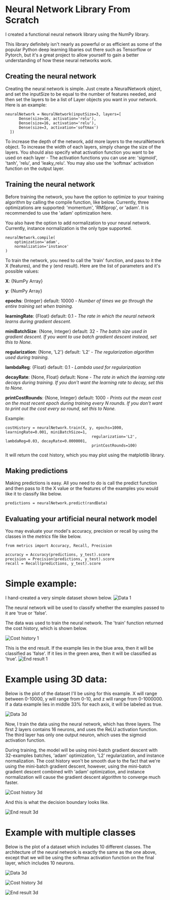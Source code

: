 # Neural Network Library From Scratch

I created a functional neural network library using the NumPy library.

This library definitely isn't nearly as powerful or as efficient as some of the popular Python deep learning libaries out there such as Tensorflow or Pytorch, but it's a great project to allow yourself to gain a better understanding of how these neural networks work.

## Creating the neural network

Creating the neural network is simple. Just create a NeuralNetwork object, and set the inputSize to be equal to the number of features needed, and then set the layers to be a list of Layer objects you want in your network. Here is an example:

```
neuralNetwork = NeuralNetwork(inputSize=3, layers=[
      Dense(size=16, activation='relu'),
      Dense(size=16, activation='relu'),
      Dense(size=3, activation='softmax')
  ])
```

To increase the depth of the network, add more layers to the neuralNetwork object. To increase the width of each layers, simply change the size of the layers. You should also specify what activation function you want to be used on each layer - The activation functions you can use are: 'sigmoid', 'tanh', 'relu', and 'leaky_relu'. You may also use the 'softmax' activation function on the output layer.

## Training the neural network

Before training the network, you have the option to optimize to your training algorithm by calling the compile function, like below. Currently, three optimizations are supported: 'momentum', 'RMSprop', or 'adam'. It is recommended to use the 'adam' optimization here.

You also have the option to add normalization to your neural network. Currently, instance normalization is the only type supported.

```
neuralNetwork.compile(
    optimization='adam',
    normalization='instance'
)
```

To train the network, you need to call the 'train' function, and pass to it the X (features), and the y (end result). Here are the list of parameters and it's possible values:

**X**: {NumPy Array}

**y**: {NumPy Array}

**epochs**: {Integer}                   default: 10000    *- Number of times we go through the entire training set when training.*

**learningRate**: {Float}               default: 0.1      *- The rate in which the neural network learns during gradient descent.*

**miniBatchSize**: {None, Integer}      default: 32       *- The batch size used in gradient descent. If you want to use batch gradient descent instead, set this to None.*

**regularization**: {None, 'L2'}        default: 'L2'     *- The regularization algorithm used during training.*

**lambdaReg**: {Float}                  default: 0.1      *- Lambda used for regularization*

**decayRate**: {None, Float}            default: None     *- The rate in which the learning rate decays during training. If you don't want the learning rate to decay, set this to None.*

**printCostRounds**: {None, Integer}    default: 1000     *- Prints out the mean cost on the most recent epoch during training every N rounds. If you don't want to print out the cost every so round, set this to None.*

Example:

```
costHistory = neuralNetwork.train(X, y, epochs=1000, learningRate=0.001, miniBatchSize=1,
                                      regularization='L2', lambdaReg=0.03, decayRate=0.0000001,
                                      printCostRounds=100)
```

It will return the cost history, which you may plot using the matplotlib library.

## Making predictions

Making predictions is easy. All you need to do is call the predict function and then pass to it the X value or the features of the examples you would like it to classify like below.

```
predictions = neuralNetwork.predict(randData)
```

## Evaluating your artificial neural network model

You may evaluate your model's accuracy, precision or recall by using the classes in the *metrics* file like below.

```
from metrics import Accuracy, Recall, Precision

accuracy = Accuracy(predictions, y_test).score
precision = Precision(predictions, y_test).score
recall = Recall(predictions, y_test).score
```

# Simple example:

I hand-created a very simple dataset shown below.
![Data 1](https://github.com/jonathonjb/NeuralNetworkLibraryFromScratch/blob/main/images/simpleData.png)

The neural network will be used to classify whether the examples passed to it are 'true or 'false'.

The data was used to train the neural network. The 'train' function returned the cost history, which is shown below.

![Cost history 1](https://github.com/jonathonjb/NeuralNetworkLibraryFromScratch/blob/main/images/costHistory.png)

This is the end result. If the example lies in the blue area, then it will be classified as 'false'. If it lies in the green area, then it will be classified as 'true'.
![End result 1](https://github.com/jonathonjb/NeuralNetworkLibraryFromScratch/blob/main/images/endResult.png)


# Example using 3D data:

Below is the plot of the dataset I'll be using for this example. X will range between 0-10000, y will range from 0-10, and z will range from 0-1000000. If a data example lies in middle 33% for each axis, it will be labeled as true.

![Data 3d](https://github.com/jonathonjb/NeuralNetworkLibraryFromScratch/blob/main/images/simpleData3d.png)

Now, I train the data using the neural network, which has three layers. The first 2 layers contains 16 neurons, and uses the ReLU activation function. The third layer has only one output neuron, which uses the sigmoid activation function. 

During training, the model will be using mini-batch gradient descent with 32-examples batches, 'adam' optimization, 'L2' regularization, and instance normalization. The cost history won't be smooth due to the fact that we're using the mini-batch gradient descent, however, using the mini-batch gradient descent combined with 'adam' optimization, and instance normalization will cause the gradient descent algorithm to converge much faster.  

![Cost history 3d](https://github.com/jonathonjb/NeuralNetworkLibraryFromScratch/blob/main/images/costHistory3d.png)

And this is what the decision boundary looks like.

![End result 3d](https://github.com/jonathonjb/NeuralNetworkLibraryFromScratch/blob/main/images/endResult3d.png)

# Example with multiple classes

Below is the plot of a dataset which includes 10 different classes. The architecture of the neural network is exactly the same as the one above, except that we will be using the softmax activation function on the final layer, which includes 10 neurons.

![Data 3d](https://github.com/jonathonjb/NeuralNetworkLibraryFromScratch/blob/main/images/10classesData.png)

![Cost history 3d](https://github.com/jonathonjb/NeuralNetworkLibraryFromScratch/blob/main/images/10classesCostHistory.png)

![End result 3d](https://github.com/jonathonjb/NeuralNetworkLibraryFromScratch/blob/main/images/10classesEndResult.png)